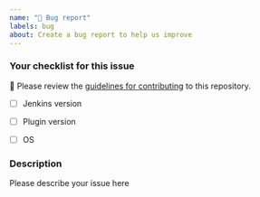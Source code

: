 ```yaml
---
name: "🐛 Bug report"
labels: bug
about: Create a bug report to help us improve
---
```


<!--
Never report security issues on GitHub or other public channels (Gitter/Twitter/etc.), follow the instruction from [Jenkins Security](https://jenkins.io/security/) to report it on [Jenkins Jira](https://issues.jenkins-ci.org)
-->

### Your checklist for this issue

🚨 Please review the [guidelines for contributing](../blob/master/docs/CONTRIBUTING.md) to this repository.

- [ ] Jenkins version

- [ ] Plugin version

- [ ] OS

<!--
Put an `x` into the [ ] to show you have filled the information below
Describe your issue below
-->

### Description

Please describe your issue here
